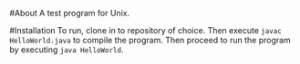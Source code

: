 #About
A test program for Unix.

#Installation
To run, clone in to repository of choice. Then execute `javac HelloWorld.java` to compile the program.
Then proceed to run the program by executing `java HelloWorld`.